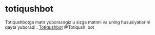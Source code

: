 # totiqushbot
Totiqushbotga matn yuborsangiz u sizga matnni va uning hususiyatlarini qayta yuboradi .
[Totiqushbot](https://t.me/Totiqush_bot) @Totiqush_bot
